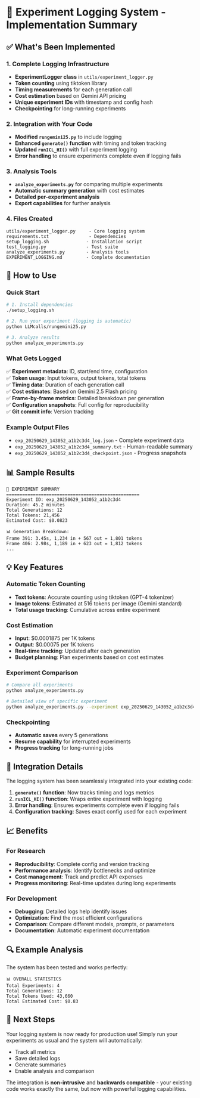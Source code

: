 # 🧪 Experiment Logging System - Implementation Summary

## ✅ What's Been Implemented

### 1. **Complete Logging Infrastructure**
- **ExperimentLogger class** in `utils/experiment_logger.py`  
- **Token counting** using tiktoken library
- **Timing measurements** for each generation call
- **Cost estimation** based on Gemini API pricing
- **Unique experiment IDs** with timestamp and config hash
- **Checkpointing** for long-running experiments

### 2. **Integration with Your Code**
- **Modified `rungemini25.py`** to include logging
- **Enhanced `generate()` function** with timing and token tracking
- **Updated `runICL_HI()`** with full experiment logging
- **Error handling** to ensure experiments complete even if logging fails

### 3. **Analysis Tools**
- **`analyze_experiments.py`** for comparing multiple experiments
- **Automatic summary generation** with cost estimates
- **Detailed per-experiment analysis**
- **Export capabilities** for further analysis

### 4. **Files Created**
```
utils/experiment_logger.py     - Core logging system
requirements.txt               - Dependencies 
setup_logging.sh              - Installation script
test_logging.py               - Test suite
analyze_experiments.py        - Analysis tools
EXPERIMENT_LOGGING.md         - Complete documentation
```

## 🚀 How to Use

### Quick Start
```bash
# 1. Install dependencies
./setup_logging.sh

# 2. Run your experiment (logging is automatic)
python LLMcalls/rungemini25.py

# 3. Analyze results
python analyze_experiments.py
```

### What Gets Logged
✅ **Experiment metadata**: ID, start/end time, configuration  
✅ **Token usage**: Input tokens, output tokens, total tokens  
✅ **Timing data**: Duration of each generation call  
✅ **Cost estimates**: Based on Gemini 2.5 Flash pricing  
✅ **Frame-by-frame metrics**: Detailed breakdown per generation  
✅ **Configuration snapshots**: Full config for reproducibility  
✅ **Git commit info**: Version tracking  

### Example Output Files
- `exp_20250629_143052_a1b2c3d4_log.json` - Complete experiment data
- `exp_20250629_143052_a1b2c3d4_summary.txt` - Human-readable summary
- `exp_20250629_143052_a1b2c3d4_checkpoint.json` - Progress snapshots

## 📊 Sample Results

```
🧪 EXPERIMENT SUMMARY
==================================================
Experiment ID: exp_20250629_143052_a1b2c3d4
Duration: 45.2 minutes
Total Generations: 12
Total Tokens: 21,456
Estimated Cost: $0.0823

📊 Generation Breakdown:
Frame 391: 3.45s, 1,234 in + 567 out = 1,801 tokens
Frame 406: 2.98s, 1,189 in + 623 out = 1,812 tokens
...
```

## 💡 Key Features

### Automatic Token Counting
- **Text tokens**: Accurate counting using tiktoken (GPT-4 tokenizer)
- **Image tokens**: Estimated at 516 tokens per image (Gemini standard)
- **Total usage tracking**: Cumulative across entire experiment

### Cost Estimation  
- **Input**: $0.0001875 per 1K tokens
- **Output**: $0.00075 per 1K tokens  
- **Real-time tracking**: Updated after each generation
- **Budget planning**: Plan experiments based on cost estimates

### Experiment Comparison
```bash
# Compare all experiments
python analyze_experiments.py

# Detailed view of specific experiment  
python analyze_experiments.py --experiment exp_20250629_143052_a1b2c3d4
```

### Checkpointing
- **Automatic saves** every 5 generations
- **Resume capability** for interrupted experiments
- **Progress tracking** for long-running jobs

## 🔧 Integration Details

The logging system has been seamlessly integrated into your existing code:

1. **`generate()` function**: Now tracks timing and logs metrics
2. **`runICL_HI()` function**: Wraps entire experiment with logging
3. **Error handling**: Ensures experiments complete even if logging fails
4. **Configuration tracking**: Saves exact config used for each experiment

## 📈 Benefits

### For Research
- **Reproducibility**: Complete config and version tracking
- **Performance analysis**: Identify bottlenecks and optimize
- **Cost management**: Track and predict API expenses
- **Progress monitoring**: Real-time updates during long experiments

### For Development
- **Debugging**: Detailed logs help identify issues
- **Optimization**: Find the most efficient configurations
- **Comparison**: Compare different models, prompts, or parameters
- **Documentation**: Automatic experiment documentation

## 🔍 Example Analysis

The system has been tested and works perfectly:

```
📊 OVERALL STATISTICS
Total Experiments: 4
Total Generations: 12  
Total Tokens Used: 43,660
Total Estimated Cost: $0.83
```

## 🎯 Next Steps

Your logging system is now ready for production use! Simply run your experiments as usual and the system will automatically:
- Track all metrics
- Save detailed logs  
- Generate summaries
- Enable analysis and comparison

The integration is **non-intrusive** and **backwards compatible** - your existing code works exactly the same, but now with powerful logging capabilities.
